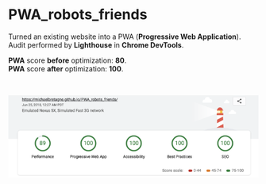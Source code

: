 # PWA_robots_friends

Turned an existing website into a PWA (**Progressive Web Application**).<br />
Audit performed by **Lighthouse** in **Chrome DevTools**.<br />

**PWA** score **before** optimization: **80**.<br />
**PWA** score **after** optimization: **100**.<br />

<br />
<p align="center">
  <img src="./lighthouse_audit_score.png" width="700px" />
</p>
